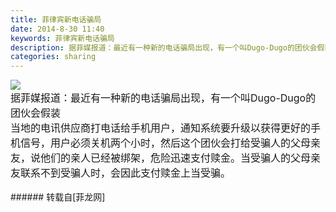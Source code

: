 ```yaml
---
title: 菲律宾新电话骗局
date: 2014-8-30 11:40
keywords: 菲律宾新电话骗局
description: 据菲媒报道：最近有一种新的电话骗局出现，有一个叫Dugo-Dugo的团伙会假装当地的电讯供应商打电话给手机用户，通知系统要升级以获得更好的手机信号，用户必须关机两个小时，然后这个团伙会打给受骗人的父母亲友，说他们的亲人已经被绑架，危险迅速支付赎金。当受骗人的父母亲友联系不到受骗人时，会因此支付赎金上当受骗。
categories: sharing
---
```

<td class="t_f" id="postmessage_131605">

<font size="3">

<img aid="54985" data-cf-modified-24dedefa69842ac864f1462b-="" file="data/attachment/forum/201408/30/113943ioailiobabz33w0b.jpg.thumb.jpg" id="aimg_54985" inpost="1" onclick="" onmouseover="" src="http://www.flw.ph/data/attachment/forum/201408/30/113943ioailiobabz33w0b.jpg" style="cursor:pointer" zoomfile="data/attachment/forum/201408/30/113943ioailiobabz33w0b.jpg"/>


<br/>
据菲媒报道：最近有一种新的电话骗局出现，有一个叫Dugo-Dugo的团伙会假装<br/>
当地的电讯供应商打电话给手机用户，通知系统要升级以获得更好的手机信号，用户必须关机两个小时，然后这个团伙会打给受骗人的父母亲友，说他们的亲人已经被绑架，危险迅速支付赎金。当受骗人的父母亲友联系不到受骗人时，会因此支付赎金上当受骗。<br/>
</font><br/>
</td>
###### 转载自[菲龙网]